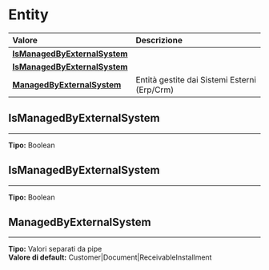 # Entity

| Valore| Descrizione |
| :--- | :--- |
| [**IsManagedByExternalSystem**](entity.md#ismanagedbyexternalsystem) |  |
| [**IsManagedByExternalSystem**](entity.md#ismanagedbyexternalsystem) |  |
| [**ManagedByExternalSystem**](entity.md#managedbyexternalsystem) | Entità gestite dai Sistemi Esterni (Erp/Crm) |

## IsManagedByExternalSystem 
-----
**Tipo:** Boolean	 

## IsManagedByExternalSystem 
-----
**Tipo:** Boolean	 

## ManagedByExternalSystem 
-----
**Tipo:** Valori separati da pipe	 
**Valore di default:** Customer&#124;Document&#124;ReceivableInstallment	 




